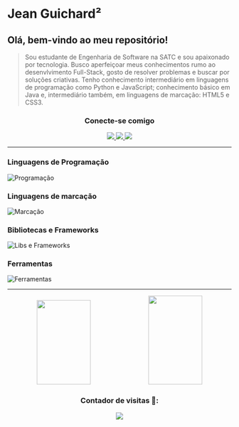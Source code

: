 
# Jean Guichard²
## Olá, bem-vindo ao meu repositório!
> Sou estudante de Engenharia de Software na SATC e sou apaixonado por tecnologia. Busco aperfeiçoar meus conhecimentos rumo ao desenvlvimento Full-Stack, gosto de resolver problemas e buscar por soluções criativas. Tenho conhecimento intermediário em linguagens de programação como Python e JavaScript; conhecimento básico em Java e, intermediário também, em linguagens de marcação: HTML5 e CSS3. 

<div align= "center">
    <h3>Conecte-se comigo</h3> 
    <a href="https://www.linkedin.com/in/jean-charles-guichardx2/" target="_blank">
        <img src="https://skillicons.dev/icons?i=linkedin"/>
    </a>
    <a href="https://mail.google.com/mail/u/1/?ogbl#inbox?compose=new" target="_blank">
        <img src="https://skillicons.dev/icons?i=gmail"/>
    </a>
    <a href="https://www.instagram.com/jeansguichard/" target="_blank">
        <img src="https://skillicons.dev/icons?i=instagram"/>
    </a>
</div>
<hr>

### Linguagens de Programação
![Programação](https://skillicons.dev/icons?i=js,py,java)

### Linguagens de marcação
![Marcação](https://skillicons.dev/icons?i=html,css)

### Bibliotecas e Frameworks
![Libs e Frameworks](https://skillicons.dev/icons?i=react,nodejs,nextjs,tailwind,bootstrap)

### Ferramentas
![Ferramentas](https://skillicons.dev/icons?i=vscode,git,figma,mysql,postgres,azure)

<hr>
<div align="center">
    <img width="49%" height="190px" src="https://github-readme-stats.vercel.app/api/top-langs/?username=Guichardx2&layout=compact&hide_border=false&border_color=563c7d&title_color=004DFF&text_color=c9d1d9&bg_color=000"/>
    <img width="49%" height="200px" src="https://github-readme-stats.vercel.app/api?username=Guichardx2&theme=transparent&bg_color=000&border_color=563c7d&show_icons=true&icon_color=30A3DC&title_color=004DFF&text_color=FFF"/>
</div>

<div align="center">
  <h3>Contador de visitas 👋:</h3>
  <img src="https://profile-counter.glitch.me/Guichardx2/count.svg">
</div>

